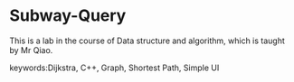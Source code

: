 # Subway-Query
This is a lab in the course of Data structure and algorithm, which is taught by Mr Qiao.

keywords:Dijkstra, C++, Graph, Shortest Path, Simple UI
